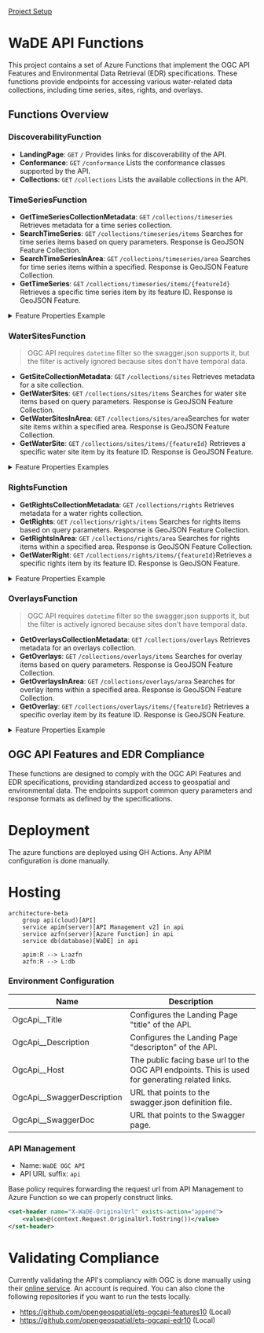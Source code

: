 [Project Setup](../../../README.md)

# WaDE API Functions

This project contains a set of Azure Functions that implement the OGC API Features and Environmental Data Retrieval (EDR) specifications. These functions provide endpoints for accessing various water-related data collections, including time series, sites, rights, and overlays.

## Functions Overview

### DiscoverabilityFunction

- **LandingPage**: `GET` `/` Provides links for discoverability of the API.
- **Conformance**: `GET` `/conformance` Lists the conformance classes supported by the API.
- **Collections**: `GET` `/collections` Lists the available collections in the API.

### TimeSeriesFunction

- **GetTimeSeriesCollectionMetadata**: `GET` `/collections/timeseries` Retrieves metadata for a time series collection.
- **SearchTimeSeries**: `GET` `/collections/timeseries/items` Searches for time series items based on query parameters. Response is GeoJSON Feature Collection.
- **SearchTimeSeriesInArea**: `GET` `/collections/timeseries/area` Searches for time series items within a specified. Response is GeoJSON Feature Collection.
- **GetTimeSeries**: `GET` `/collections/timeseries/items/{featureId}` Retrieves a specific time series item by its feature ID. Response is GeoJSON Feature.

<details>
<summary>Feature Properties Example</summary>

```json
{
    "organization": {
        "organizationUuid": "NVssro_O1",
        "organizationPurview": "Manager of Nevada's water resources",
        "organizationWebsite": "http://water.nv.gov/index.aspx",
        "organizationPhoneNumber": "775-684-2800",
        "organizationContactName": "Nevada Division of Water Resources",
        "organizationContactEmail": "bmcmenamy@water.nv.gov",
        "state": "NV"
    },
    "variableSpecific": {
        "variableSpecificUuid": "NVssro_V1",
        "variableSpecificCv": "Discharge Flow_Daily_Discharge_Surface Water",
        "variableSpecificWaDEName": "Reservoir and Observation Sites",
        "variableCv": "Discharge Flow",
        "variableWaDEName": "Discharge Flow",
        "aggregationStatisticCv": "Average",
        "aggregationInterval": 1.0,
        "aggregationIntervalUnitCv": "Daily",
        "reportYearStartMonth": "1",
        "reportYearTypeCv": "CalendarYear",
        "amountUnitCv": "CFS",
        "maximumAmountUnitCv": "CFS"
    },
    "waterSource": {
        "waterSourceUuid": "NVssro_W116",
        "waterSourceNativeId": "WaDENV_WS115",
        "waterSourceName": "Ruby Valley Spring System",
        "waterSourceTypeCv": "Surface Water",
        "waterQualityIndicatorCv": "Surface Water"
    },
    "method": {
        "methodUuid": "NVssro_M1",
        "methodName": "Surface Water Monitoring Measures",
        "methodDescription": "Measurement data is provided by reporting agencies and by regular site visits from NDWR staff.",
        "methodTypeCv": "Measured",
        "methodNemiLink": "https://data-ndwr.hub.arcgis.com/datasets/NDWR::surface-water-monitoring-measures/about",
        "applicableResourceTypeCv": "Surface Water"
    },
    "timeframeStart": "2016-06-17T00:00:00",
    "timeframeEnd": "2016-06-17T00:00:00",
    "reportYear": "2016",
    "amount": 7.85,
    "populationServed": null,
    "powerGeneratedGWh": null,
    "irrigatedAcreage": null,
    "irrigationMethod": null,
    "cropType": null,
    "communityWaterSupplySystem": null,
    "sdwisIdentifier": null,
    "associatedNativeAllocationIDs": null,
    "customerType": null,
    "allocationCropDutyAmount": null,
    "primaryUseCategoryCv": "Discharge",
    "primaryUseCategoryWaDEName": "Other",
    "powerType": null,
    "site": {
        "siteUuid": "NVssro_S1151",
        "siteNativeId": "7926.0",
        "siteName": "176  N27 E58 31BBB 1",
        "coordinateMethodCv": "Unspecified",
        "epsgCodeCv": "4326",
        "county": "Elko",
        "podOrPouSite": "Observation Site",
        "waterSources": [
        {
            "waterSourceUuid": "NVssro_W116",
            "waterSourceNativeId": "WaDENV_WS115",
            "waterSourceName": "Ruby Valley Spring System",
            "waterSourceTypeCv": "Surface Water",
            "waterQualityIndicatorCv": "Surface Water"
        }
        ]
    }
}
```
</details>

### WaterSitesFunction

> OGC API requires `datetime` filter so the swagger.json supports it, but the filter is actively ignored because sites don't have temporal data.

- **GetSiteCollectionMetadata**: `GET` `/collections/sites` Retrieves metadata for a site collection.
- **GetWaterSites**: `GET` `/collections/sites/items` Searches for water site items based on query parameters. Response is GeoJSON Feature Collection.
- **GetWaterSitesInArea**: `GET` `/collections/sites/area`Searches for water site items within a specified area. Response is GeoJSON Feature Collection.
- **GetWaterSite**: `GET` `/collections/sites/items/{featureId}` Retrieves a specific water site item by its feature ID. Response is GeoJSON Feature.

<details>
<summary>Feature Properties Examples</summary>  

```json
{
    "siteUuid": "COssro_S1",
    "siteNativeId": "100539",
    "siteName": "MIDDLEMIST DITCH 2",
    "usgsSiteId": null,
    "siteTypeCv": "DITCH",
    "siteTypeWaDEName": "Canal / Ditch / Diversion",
    "coordinateMethodCv": "Unspecified",
    "coordinateAccuracy": null,
    "gnisCodeCv": "195017.0",
    "epsgCodeCv": "4326",
    "nhdNetworkStatusCv": null,
    "nhdProductCv": null,
    "stateCv": null,
    "huc8": null,
    "huc12": null,
    "county": "ELBERT",
    "podOrPouSite": "Observation Site",
    "waterSources": [
        {
        "waterSourceUuid": "COssro_W1",
        "waterSourceNativeId": "WaDECO_WS1",
        "waterSourceName": "MIDDLEMIST CREEK",
        "waterSourceTypeCv": "Surface Water",
        "waterQualityIndicatorCv": "Fresh"
        }
    ]
}
```
</details>

### RightsFunction

- **GetRightsCollectionMetadata**: `GET` `/collections/rights` Retrieves metadata for a water rights collection.
- **GetRights**: `GET` `/collections/rights/items` Searches for rights items based on query parameters. Response is GeoJSON Feature Collection.
- **GetRightsInArea**: `GET` `/collections/rights/area` Searches for rights items within a specified area. Response is GeoJSON Feature Collection.
- **GetWaterRight**: `GET` `/collections/rights/items/{featureId}`Retrieves a specific rights item by its feature ID. Response is GeoJSON Feature.

<details>
<summary>Feature Properties Example</summary>

```json
{
    "allocationUuid": "NDwr_WR1002_1199",
    "allocationNativeId": "1002_1199",
    "allocationOwner": "Nd Game And Fish Dept",
    "allocationTypeCv": "Prior Appropriation",
    "allocationTypeWaDEName": "Prior Appropriation",
    "allocationApplicationDate": "1962-08-02T00:00:00",
    "allocationPriorityDate": "1961-12-28T00:00:00",
    "allocationLegalStatusCv": "Active",
    "allocationLegalStatusWaDEName": "Active",
    "allocationExpirationDate": null,
    "allocationChangeApplicationIndicator": null,
    "legacyAllocationIDs": null,
    "irrigatedAcreage": 0,
    "allocationBasisCv": "WaDE Blank",
    "allocationTimeframeStart": null,
    "allocationTimeframeEnd": null,
    "dataPublicationDate": "2024-09-17T00:00:00",
    "allocationCropDutyAmount": null,
    "allocationFlow_CFS": 0,
    "allocationVolume_AF": 950,
    "populationServed": null,
    "generatedPowerCapacityMW": null,
    "allocationCommunityWaterSupplySystem": null,
    "sdwisIdentifierCv": null,
    "ownerClassificationCV": "Private",
    "ownerClassificationWaDEName": "Private",
    "method": {
        "methodUuid": "NDwr_M1",
        "methodName": "North Dakota Water Rights Method",
        "methodDescription": "This data is provided by the ND Department of Water Resources for your convenience. This data is provisional. This service is provided \u0022AS IS\u0022 and without warranty of any kind, either express or implied. No warranty, either expressed or implied, is made regarding the accuracy or utility of the data or information presented at this site. The ND Department of Water Resources is not responsible for any errors or damages that may occur resulting from the use or mis-use of the data that is provided at this site. If you have any questions regarding the data, generation methods, or errors, please direct any these comments to Chris Bader at ND Department of Water Resources. Phone: (701) 328-4771 E-Mail: cbader@nd.gov",
        "methodTypeCv": "Legal Processes",
        "methodNemiLink": "https://www.swc.nd.gov/reg_approp/waterpermits/",
        "applicableResourceTypeCv": "Surface Water and Groundwater"
    },
    "variableSpecific": {
        "variableSpecificUuid": "NDwr_V1",
        "variableSpecificCv": "Allocation",
        "variableSpecificWaDEName": "Allocation",
        "variableCv": "Allocation",
        "variableWaDEName": "Demand",
        "aggregationStatisticCv": "Average",
        "aggregationInterval": 1.0,
        "aggregationIntervalUnitCv": "Year",
        "reportYearStartMonth": "10",
        "reportYearTypeCv": "WaterYear",
        "amountUnitCv": "CFS",
        "maximumAmountUnitCv": "AF"
    },
    "beneficialUses": [
        {
        "beneficialUseCv": "Recreation",
        "beneficialUseWaDEName": "Recreation",
        "consumptionCategoryType": "Consumptive"
        }
    ],
    "organization": {
        "organizationUuid": "NDwr_O1",
        "organizationPurview": "The DWR was created in 2021 by Legislative action.  DWR has the authority to investigate, plan, construct, and develop water-related projects, and serves as a mechanism to financially support those efforts throughout North Dakota.",
        "organizationWebsite": "https://www.swc.nd.gov/",
        "organizationPhoneNumber": "(701) 328-2750",
        "organizationContactName": "Chris Bader",
        "organizationContactEmail": "cbader@nd.gov",
        "state": "ND"
    },
    "exemptOfVolumeFlowPriority": false
}
```
</details>

### OverlaysFunction

> OGC API requires `datetime` filter so the swagger.json supports it, but the filter is actively ignored because sites don't have temporal data.

- **GetOverlaysCollectionMetadata**: `GET` `/collections/overlays` Retrieves metadata for an overlays collection.
- **GetOverlays**: `GET` `/collections/overlays/items` Searches for overlay items based on query parameters. Response is GeoJSON Feature Collection.
- **GetOverlaysInArea**: `GET` `/collections/overlays/area` Searches for overlay items within a specified area. Response is GeoJSON Feature Collection.
- **GetOverlay**: `GET` `/collections/overlays/items/{featureId}` Retrieves a specific overlay item by its feature ID. Response is GeoJSON Feature.

<details>
<summary>Feature Properties Example</summary>

```json
{
    "regulatoryOverlayUuid": "NMov_RO0SWCDb",
    "regulatoryOverlayNativeId": "0SWCDb",
    "regulatoryName": "Border",
    "regulatoryDescription": "Conserve and develop the natural resources of the state",
    "regulatoryStatusCv": "Active",
    "oversightAgency": "New Mexico Department of Agriculture",
    "regulatoryStatute": null,
    "regulatoryStatuteLink": "https://nmdeptag.nmsu.edu/statutes-and-rules.html",
    "statutoryEffectiveDate": "1978-01-01",
    "statutoryEndDate": null,
    "regulatoryOverlayTypeCv": "Soil Water Conservation District",
    "waterSourceTypeCv": "Surface and Groundwater",
    "reportingAreas": [
        {
        "reportingUnitUuid": "NMov_RU0SWCDb",
        "reportingUnitNativeId": "0SWCDb",
        "reportingUnitName": "Border",
        "reportingUnitTypeCv": "Soil Water Conservation District",
        "reportingUnitTypeWaDEName": "Custom - Medium",
        "state": "NM",
        "epsgCodeCv": "4326"
        }
    ]
}
```
</details>

## OGC API Features and EDR Compliance

These functions are designed to comply with the OGC API Features and EDR specifications, providing standardized access to geospatial and environmental data. The endpoints support common query parameters and response formats as defined by the specifications.

# Deployment

The azure functions are deployed using GH Actions. Any APIM configuration is done manually.

# Hosting

```mermaid
architecture-beta
    group api(cloud)[API]
    service apim(server)[API Management v2] in api
    service azfn(server)[Azure Function] in api
    service db(database)[WaDE] in api

    apim:R --> L:azfn
    azfn:R --> L:db
```

### Environment Configuration
| Name | Description |
| ---- | ----------- |
| OgcApi__Title | Configures the Landing Page "title" of the API. |
| OgcApi__Description | Configures the Landing Page "descripton" of the API.|
| OgcApi__Host | The public facing base url to the OGC API endpoints. This is used for generating related links. |
| OgcApi__SwaggerDescription | URL that points to the swagger.json definition file. |
| OgcApi__SwaggerDoc | URL that points to the Swagger page. |

### API Management

- Name: `WaDE OGC API`
- API URL suffix: `api`

Base policy requires forwarding the request url from API Management to Azure Function so we can properly construct links.

```xml
<set-header name="X-WaDE-OriginalUrl" exists-action="append">
    <value>@(context.Request.OriginalUrl.ToString())</value>
</set-header>
```

# Validating Compliance

Currently validating the API's compliancy with OGC is done manually using their [online service](https://cite.opengeospatial.org/teamengine/viewSessions.jsp). An account is required. You can also clone the following repositories if you want to run the tests locally.

- https://github.com/opengeospatial/ets-ogcapi-features10 (Local)
- https://github.com/opengeospatial/ets-ogcapi-edr10 (Local)
